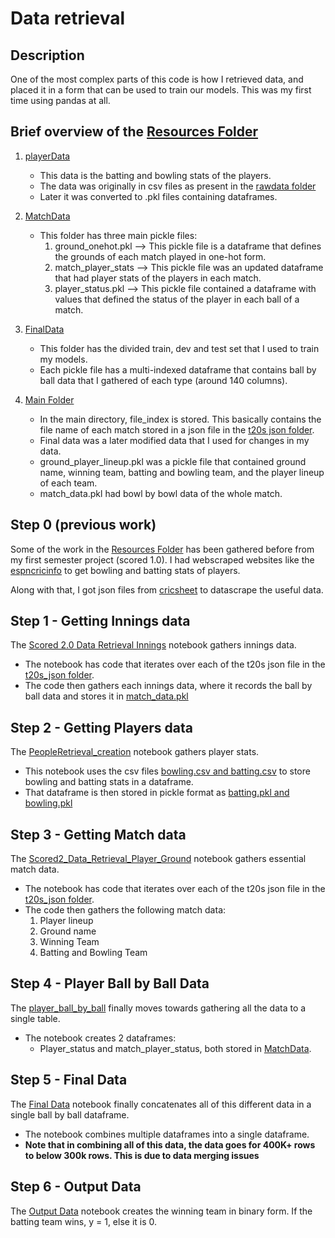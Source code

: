 # Data retrieval

## Description

One of the most complex parts of this code is how I retrieved data, and placed it in a form that can be used to train our models. This was my first time using pandas at all. 

## Brief overview of the [Resources Folder](../../Resources)

1. [playerData](../../Resources/playerData)
    - This data is the batting and bowling stats of the players.
    - The data was originally in csv files as present in the [rawdata folder](../../Resources/playerData/rawdata)
    - Later it was converted to .pkl files containing dataframes.

2. [MatchData](../../Resources/MatchData)
    - This folder has three main pickle files:
        1. ground_onehot.pkl --> This pickle file is a dataframe that defines the grounds of each match played in one-hot form.
        2. match_player_stats --> This pickle file was an updated dataframe that had player stats of the players in each match.
        3. player_status.pkl --> This pickle file contained a dataframe with values that defined the status of the player in each ball of a match.

3. [FinalData](../../Resources/FinalData)
    - This folder has the divided train, dev and test set that I used to train my models.
    - Each pickle file has a multi-indexed dataframe that contains ball by ball data that I gathered of each type (around 140 columns).
   
4. [Main Folder](../../Resources)
    - In the main directory, file_index is stored. This basically contains the file name of each match stored in a json file in the [t20s json folder](../../t20s_json).
    - Final data was a later modified data that I used for changes in my data.
    - ground_player_lineup.pkl was a pickle file that contained ground name, winning team, batting and bowling team, and the player lineup of each team.
    - match_data.pkl had bowl by bowl data of the whole match.

## Step 0 (previous work)

Some of the work in the [Resources Folder](../../Resources) has been gathered before from my first semester project (scored 1.0).
I had webscraped websites like the [espncricinfo](https://stats.espncricinfo.com/) to get bowling and batting stats of players.

Along with that, I got json files from [cricsheet](https://cricsheet.org) to datascrape the useful data.

## Step 1 - Getting Innings data

The [Scored 2.0 Data Retrieval Innings](./Scored_2_Data_Retrieval_Innings.ipynb) notebook gathers innings data.
- The notebook has code that iterates over each of the t20s json file in the [t20s_json folder](../../t20s_json).
- The code then gathers each innings data, where it records the ball by ball data and stores it in [match_data.pkl](../../Resources)

## Step 2 - Getting Players data

The [PeopleRetrieval_creation](./PeopleRetrieval_creation.ipynb) notebook gathers player stats.
- This notebook uses the csv files [bowling.csv and batting.csv](../../Resources/playerData/rawdata) to store bowling and batting stats in a dataframe.
- That dataframe is then stored in pickle format as [batting.pkl and bowling.pkl](../../Resources/playerData)

## Step 3 - Getting Match data
The [Scored2_Data_Retrieval_Player_Ground](./Scored2_Data_Retrieval_Player_Ground.ipynb) notebook gathers essential match data.
- The notebook has code that iterates over each of the t20s json file in the [t20s_json folder](../../t20s_json).
- The code then gathers the following match data:
    1. Player lineup
    2. Ground name
    3. Winning Team
    4. Batting and Bowling Team
    
## Step 4 - Player Ball by Ball Data
The [player_ball_by_ball](./player_ball_by_ball.ipynb) finally moves towards gathering all the data to a single table.
- The notebook creates 2 dataframes:
    - Player_status and match_player_status, both stored in [MatchData](../../Resources/MatchData).
    
## Step 5 - Final Data
The [Final Data](./final_data.pkl) notebook finally concatenates all of this different data in a single ball by ball dataframe.
- The notebook combines multiple dataframes into a single dataframe.
- **Note that in combining all of this data, the data goes for 400K+ rows to below 300k rows. This is due to data merging issues**

## Step 6 - Output Data
The [Output Data](./output_data.pkl) notebook creates the winning team in binary form. If the batting team wins, y = 1, else it is 0.


